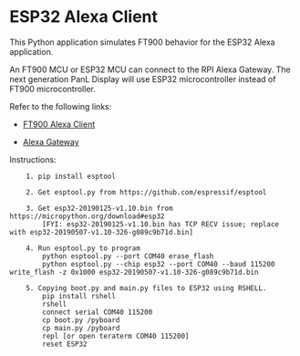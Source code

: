 # ESP32 Alexa Client


This Python application simulates FT900 behavior for the ESP32 Alexa application.

An FT900 MCU or ESP32 MCU can connect to the RPI Alexa Gateway.
The next generation PanL Display will use ESP32 microcontroller instead of FT900 microcontroller.


Refer to the following links:

- [FT900 Alexa Client](https://github.com/richmondu/FT900/tree/master/Alexa/Amazon%20Alexa%20Client)

- [Alexa Gateway](https://github.com/richmondu/FT900/tree/master/Alexa/Amazon%20Alexa%20Gateway)


Instructions:

        1. pip install esptool

        2. Get esptool.py from https://github.com/espressif/esptool

        3. Get esp32-20190125-v1.10.bin from https://micropython.org/download#esp32
            [FYI: esp32-20190125-v1.10.bin has TCP RECV issue; replace with esp32-20190507-v1.10-326-g089c9b71d.bin]

        4. Run esptool.py to program 
            python esptool.py --port COM40 erase_flash
            python esptool.py --chip esp32 --port COM40 --baud 115200 write_flash -z 0x1000 esp32-20190507-v1.10-326-g089c9b71d.bin

        5. Copying boot.py and main.py files to ESP32 using RSHELL.
            pip install rshell
            rshell
            connect serial COM40 115200
            cp boot.py /pyboard
            cp main.py /pyboard
            repl [or open teraterm COM40 115200]
            reset ESP32
